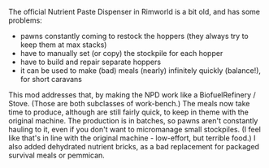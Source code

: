 The official Nutrient Paste Dispenser in Rimworld is a bit old, and has some problems:
- pawns constantly coming to restock the hoppers (they always try to keep them at max stacks)
- have to manually set (or copy) the stockpile for each hopper
- have to build and repair separate hoppers
- it can be used to make (bad) meals (nearly) infinitely quickly (balance!), for short caravans

This mod addresses that, by making the NPD work like a BiofuelRefinery / Stove.
(Those are both subclasses of work-bench.)
The meals now take time to produce, although are still fairly quick, to keep in theme with the original machine.
The production is in batches, so pawns aren't constantly hauling to it, even if you don't want to micromanage small stockpiles.
(I feel like that's in line with the original machine - low-effort, but terrible food.)
I also added dehydrated nutrient bricks, as a bad replacement for packaged survival meals or pemmican.
